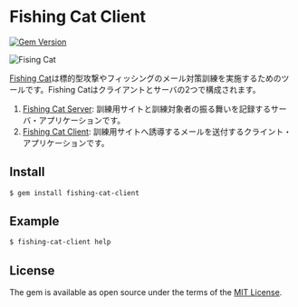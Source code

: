 # Fishing Cat Client

[![Gem Version](https://badge.fury.io/rb/fishing-cat-client.svg)](https://badge.fury.io/rb/fishing-cat-client)

![Fising Cat](https://cloud.githubusercontent.com/assets/706275/23012983/10ed1fa8-f46c-11e6-9093-1a44aa5aa1bf.png)

[Fishing Cat](https://github.com/fishing-cat/)は標的型攻撃やフィッシングのメール対策訓練を実施するためのツールです。Fishing Catはクライアントとサーバの2つで構成されます。

1. [Fishing Cat Server](https://github.com/fishing-cat/fishing-cat-server): 訓練用サイトと訓練対象者の振る舞いを記録するサーバ・アプリケーションです。
2. [Fishing Cat Client](https://github.com/fishing-cat/fishing-cat-client): 訓練用サイトへ誘導するメールを送付するクライント・アプリケーションです。

## Install

```bash
$ gem install fishing-cat-client
```

## Example

```bash
$ fishing-cat-client help
```

## License

The gem is available as open source under the terms of the [MIT License](http://opensource.org/licenses/MIT).
